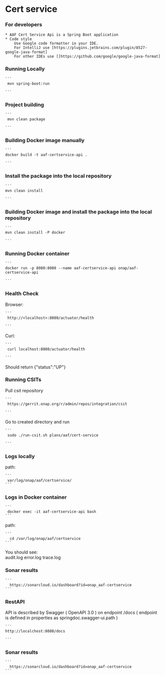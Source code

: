 # Cert service

### For developers
    * AAF Cert Service Api is a Spring Boot application
    * Code style
        Use Google code formatter in your IDE.
        For IntelliJ use [https://plugins.jetbrains.com/plugin/8527-google-java-format]
        For other IDEs use []https://github.com/google/google-java-format]

### Running Locally
    ```
     mvn spring-boot:run

    ```

### Project building
    ```
     mvn clean package

    ```
    
### Building Docker image manually
    ```
    docker build -t aaf-certservice-api .

    ```
    
### Install the package into the local repository
    ```
    mvn clean install
   
    ```     
    
### Building Docker image and  install the package into the local repository
    ```
    mvn clean install -P docker
   
    ```   

### Running Docker container
    ```
    docker run -p 8080:8080 --name aaf-certservice-api onap/aaf-certservice-api

    ```

### Health Check
 Browser:
 
    ```
     http://<localhost>:8080/actuator/health
     
    ```
     
 Curl:   
 
    ```
     curl localhost:8080/actuator/health 
     
    ```   
 Should return {"status":"UP"}

### Running CSITs
Pull csit repository
    
    ```
     https://gerrit.onap.org/r/admin/repos/integration/csit
    
    ```
Go to created directory and run
    
    ```
     sudo ./run-csit.sh plans/aaf/cert-service
    
    ```
### Logs locally

path: 

    ```
     var/log/onap/aaf/certservice/
    ```    
### Logs in Docker container
    ```
     docker exec -it aaf-certservice-api bash
    ```

path:

    ```
      cd /var/log/onap/aaf/certservice
    ```
You should see:    
audit.log  error.log  trace.log

### Sonar results
    ```     
      https://sonarcloud.io/dashboard?id=onap_aaf-certservice
    ```

### RestAPI
API is described by Swagger ( OpenAPI 3.0 ) on endpoint /docs 
( endpoint is defined in properties as springdoc.swagger-ui.path )
  
    ```
    http://localchost:8080/docs
    
    ```

### Sonar results
    ```     
      https://sonarcloud.io/dashboard?id=onap_aaf-certservice
    ```
